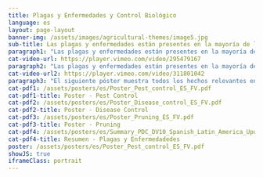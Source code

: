 ```yaml
---
title: Plagas y Enfermedades y Control Biológico
language: es
layout: page-layout
banner-img: /assets/images/agricultural-themes/image5.jpg
sub-title: Las plagas y enfermedades están presentes en la mayoría de las granjas en todo el mundo, pero con medidas y prácticas simples se pueden reducir significativamente. 
paragraph1: "Las plagas y enfermedades están presentes en la mayoría de las granjas en todo el mundo, pero con medidas y prácticas simples se pueden reducir significativamente."
cat-video-url: https://player.vimeo.com/video/295479167
paragraph2: "Las plagas y enfermedades están presentes en la mayoría de las granjas en todo el mundo, pero con medidas y prácticas simples se pueden reducir significativamente." 
cat-video-url2: https://player.vimeo.com/video/311801042
paragraph3: "El siguiente póster muestra todos los hechos relevantes en detalle. Véase aquí:"
cat-pdf1: /assets/posters/es/Poster_Pest_control_ES_FV.pdf
cat-pdf1-title: Poster - Pest Control
cat-pdf2: /assets/posters/es/Poster_Disease_control_ES_FV.pdf
cat-pdf2-title: Poster - Disease Control
cat-pdf3: /assets/posters/es/Poster_Pruning_ES_FV.pdf
cat-pdf3-title: Poster - Pruning
cat-pdf4: /assets/posters/es/Summary_PDC_DV10_Spanish_Latin_America_Updated.pdf
cat-pdf4-title: Resumen - Plagas y Enfermedadedes
poster: /assets/posters/es/Poster_Pest_control_ES_FV.pdf
showJS: true
iframeClass: portrait
---
```

